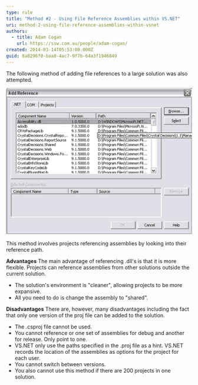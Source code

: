 ```yaml
---
type: rule
title: "Method #2 - Using File Reference Assemblies within VS.NET"
uri: method-2-using-file-reference-assemblies-within-vsnet
authors:
  - title: Adam Cogan
    url: https://ssw.com.au/people/adam-cogan/
created: 2014-03-14T05:53:00.000Z
guid: 8a8296f0-baa0-4ac7-9f7b-64a3f1946849
---
```

The following method of adding file references to a large solution was also attempted.

<!--endintro-->

![Figure: Adding a file reference](betterlargedotnet_fileref.gif)

This method involves projects referencing assemblies by looking into their reference path.

**Advantages**
The main advantage of referencing .dll's is that it is more flexible. Projects can reference assemblies from other solutions outside the current solution.

 - The solution's environment is "cleaner", allowing projects to be more expansive.
 - All you need to do is change the assembly to "shared".

**Disadvantages**
There are, however, many disadvantages including the fact that only one version of the proj file can be added to the solution.

- The .csproj file cannot be used.
- You cannot reference or one set of assemblies for debug and another for release. Only point to one.
- VS.NET only use the paths specified in the .proj file as a hint. VS.NET records the location of the assemblies as options for the project for each user.
- You cannot switch between versions.
- You also cannot use this method if there are 200 projects in one solution.

